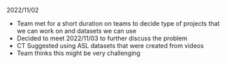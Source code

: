 2022/11/02
- Team met for a short duration on teams to decide type of projects that we can work on and datasets we can use
- Decided to meet 2022/11/03 to further discuss the problem
- CT Suggested using ASL datasets that were created from videos
- Team thinks this might be very challenging
